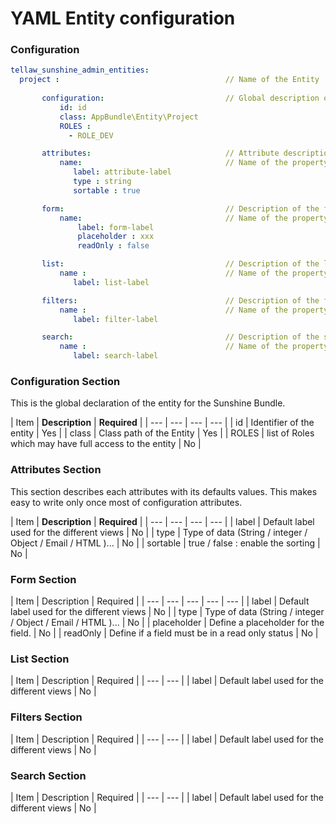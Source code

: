 # YAML Entity configuration

### Configuration

```yaml
tellaw_sunshine_admin_entities:
  project :                                     // Name of the Entity
       
       configuration:                           // Global description of the entity
           id: id
           class: AppBundle\Entity\Project
           ROLES :
             - ROLE_DEV

       attributes:                              // Attribute description (global)
           name:                                // Name of the property to handle
              label: attribute-label
              type : string
              sortable : true

       form:                                    // Description of the form view
           name:                                // Name of the property to handle
               label: form-label
               placeholder : xxx
               readOnly : false

       list:                                    // Description of the list view
           name :                               // Name of the property to handle
              label: list-label

       filters:                                 // Description of the filters
           name :                               // Name of the property to handle
              label: filter-label

       search:                                  // Description of the search methods
           name :                               // Name of the property to handle
              label: search-label
```

### Configuration Section

This is the global declaration of the entity for the Sunshine Bundle.

| Item | **Description** | **Required** |
| --- | --- | --- | --- |
| id | Identifier of the entity | Yes |
| class | Class path of the Entity | Yes |
| ROLES | list of Roles which may have full access to the entity | No |

### Attributes Section

This section describes each attributes with its defaults values. This makes easy to write only once most of configuration attributes.

| Item | **Description** | **Required** |
| --- | --- | --- | --- |
| label | Default label used for the different views | No |
| type | Type of data \(String / integer / Object / Email / HTML \)... | No |
| sortable | true / false : enable the sorting | No |

### Form Section

| Item | Description | Required |
| --- | --- | --- | --- | --- |
| label | Default label used for the different views | No |
| type | Type of data \(String / integer / Object / Email / HTML \)... | No |
| placeholder | Define a placeholder for the field. | No |
| readOnly | Define if a field must be in a read only status | No |

### List Section

| Item | Description | Required |
| --- | --- |
| label | Default label used for the different views | No |

### Filters Section

| Item | Description | Required |
| --- | --- |
| label | Default label used for the different views | No |

### Search Section

| Item | Description | Required |
| --- | --- |
| label | Default label used for the different views | No |

